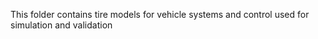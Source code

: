 This folder contains tire models for vehicle systems and control used for simulation and validation

